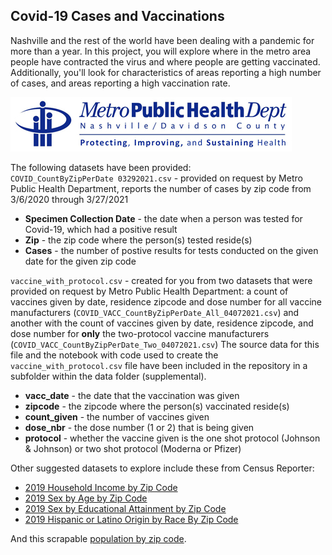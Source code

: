 ## Covid-19 Cases and Vaccinations

Nashville and the rest of the world have been dealing with a pandemic for more than a year. In this project, you will explore where in the metro area people have contracted the virus and where people are getting vaccinated. Additionally, you'll look for characteristics of areas reporting a high number of cases, and areas reporting a high vaccination rate.

![public health logo](./assets/health_logo.png)

The following datasets have been provided:  
`COVID_CountByZipPerDate 03292021.csv` - provided on request by Metro Public Health Department, reports the number of cases by zip code from 3/6/2020 through 3/27/2021   
- **Specimen Collection Date** - the date when a person was tested for Covid-19, which had a positive result
- **Zip** - the zip code where the person(s) tested reside(s)  
- **Cases** - the number of postive results for tests conducted on the given date for the given zip code  

`vaccine_with_protocol.csv` - created for you from two datasets that were provided on request by Metro Public Health Department: a count of vaccines given by date, residence zipcode and dose number for all vaccine manufacturers (`COVID_VACC_CountByZipPerDate_All_04072021.csv`) and another with the count of vaccines given by date, residence zipcode, and dose number for **only** the two-protocol vaccine manufacturers (`COVID_VACC_CountByZipPerDate_Two_04072021.csv`) The source data for this file and the notebook with code used to create the `vaccine_with_protocol.csv` file have been included in the repository in a subfolder within the data folder (supplemental).  
- **vacc_date** - the date that the vaccination was given
- **zipcode** - the zipcode where the person(s) vaccinated reside(s)
- **count_given** - the number of vaccines given 
- **dose_nbr** - the dose number (1 or 2) that is being given
- **protocol** - whether the vaccine given is the one shot protocol (Johnson & Johnson) or two shot protocol (Moderna or Pfizer)


Other suggested datasets to explore include these from Census Reporter:
- [2019 Household Income by Zip Code](https://censusreporter.org/data/table/?table=B19001&geo_ids=860|16000US4752006)  
- [2019 Sex by Age by Zip Code](https://censusreporter.org/data/table/?table=B01001&geo_ids=860|16000US4752006)
- [2019 Sex by Educational Attainment by Zip Code](https://censusreporter.org/data/table/?table=B15002&geo_ids=860|31000US34980)   
- [2019 Hispanic or Latino Origin by Race By Zip Code](https://censusreporter.org/data/table/?table=B03002&geo_ids=860|31000US34980#)  

And this scrapable [population by zip code](http://zipatlas.com/us/tn/nashville/zip-code-comparison/population-density.htm).  

